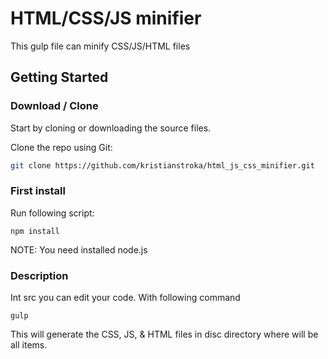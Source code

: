 # HTML/CSS/JS minifier

This gulp file can minify CSS/JS/HTML files

## Getting Started

### Download / Clone

Start by cloning or downloading the source files.

Clone the repo using Git:

```bash
git clone https://github.com/kristianstroka/html_js_css_minifier.git
```

### First install

Run following script:

```
npm install
```

NOTE: You need installed node.js

### Description

Int src you can edit your code. With following command

```
gulp
```

This will generate the CSS, JS, & HTML files in disc directory where will be all items.


